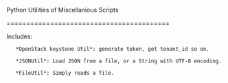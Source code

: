  Python Utilities of Miscellanious Scripts
 
 =========================================
 
 
   Includes:
   
       *OpenStack keystone Util*: generate token, get tenant_id so on.
       
       *JSONUtil*: Load JSON from a file, or a String with UTF-8 encoding.
       
       *FileUtil*: Simply reads a file.
